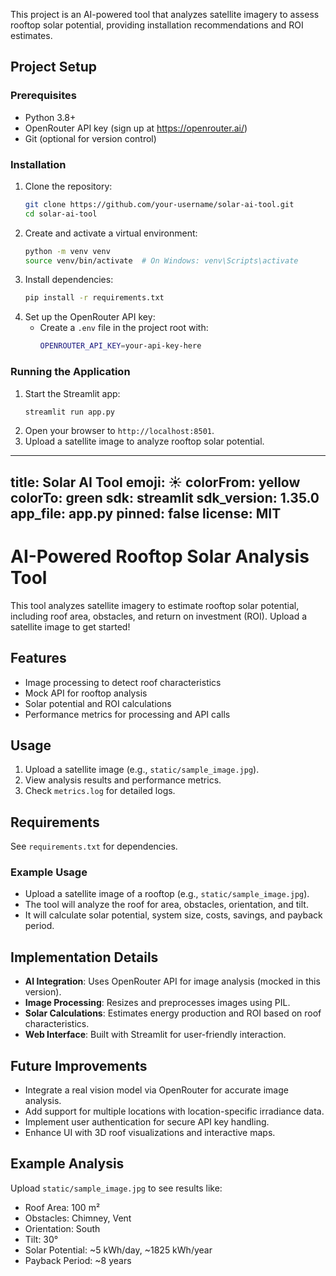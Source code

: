  This project is an AI-powered tool that analyzes satellite imagery to assess rooftop solar potential, providing installation recommendations and ROI estimates.

 ## Project Setup

 ### Prerequisites
 - Python 3.8+
 - OpenRouter API key (sign up at https://openrouter.ai/)
 - Git (optional for version control)

 ### Installation
 1. Clone the repository:
    ```bash
    git clone https://github.com/your-username/solar-ai-tool.git
    cd solar-ai-tool
    ```
 2. Create and activate a virtual environment:
    ```bash
    python -m venv venv
    source venv/bin/activate  # On Windows: venv\Scripts\activate
    ```
 3. Install dependencies:
    ```bash
    pip install -r requirements.txt
    ```
 4. Set up the OpenRouter API key:
    - Create a `.env` file in the project root with:
      ```bash
      OPENROUTER_API_KEY=your-api-key-here
      ```

 ### Running the Application
 1. Start the Streamlit app:
    ```bash
    streamlit run app.py
    ```
 2. Open your browser to `http://localhost:8501`.
 3. Upload a satellite image to analyze rooftop solar potential.
 ---
title: Solar AI Tool
emoji: ☀️
colorFrom: yellow
colorTo: green
sdk: streamlit
sdk_version: 1.35.0
app_file: app.py
pinned: false
license: MIT
---

# AI-Powered Rooftop Solar Analysis Tool

This tool analyzes satellite imagery to estimate rooftop solar potential, including roof area, obstacles, and return on investment (ROI). Upload a satellite image to get started!

## Features
- Image processing to detect roof characteristics
- Mock API for rooftop analysis
- Solar potential and ROI calculations
- Performance metrics for processing and API calls

## Usage
1. Upload a satellite image (e.g., `static/sample_image.jpg`).
2. View analysis results and performance metrics.
3. Check `metrics.log` for detailed logs.

## Requirements
See `requirements.txt` for dependencies.

 ### Example Usage
 - Upload a satellite image of a rooftop (e.g., `static/sample_image.jpg`).
 - The tool will analyze the roof for area, obstacles, orientation, and tilt.
 - It will calculate solar potential, system size, costs, savings, and payback period.

 ## Implementation Details
 - **AI Integration**: Uses OpenRouter API for image analysis (mocked in this version).
 - **Image Processing**: Resizes and preprocesses images using PIL.
 - **Solar Calculations**: Estimates energy production and ROI based on roof characteristics.
 - **Web Interface**: Built with Streamlit for user-friendly interaction.

 ## Future Improvements
 - Integrate a real vision model via OpenRouter for accurate image analysis.
 - Add support for multiple locations with location-specific irradiance data.
 - Implement user authentication for secure API key handling.
 - Enhance UI with 3D roof visualizations and interactive maps.

 ## Example Analysis
 Upload `static/sample_image.jpg` to see results like:
 - Roof Area: 100 m²
 - Obstacles: Chimney, Vent
 - Orientation: South
 - Tilt: 30°
 - Solar Potential: ~5 kWh/day, ~1825 kWh/year
 - Payback Period: ~8 years
 
